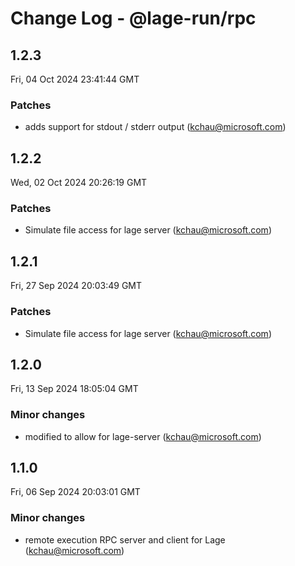 # Change Log - @lage-run/rpc

<!-- This log was last generated on Fri, 04 Oct 2024 23:41:44 GMT and should not be manually modified. -->

<!-- Start content -->

## 1.2.3

Fri, 04 Oct 2024 23:41:44 GMT

### Patches

- adds support for stdout / stderr output (kchau@microsoft.com)

## 1.2.2

Wed, 02 Oct 2024 20:26:19 GMT

### Patches

- Simulate file access for lage server (kchau@microsoft.com)

## 1.2.1

Fri, 27 Sep 2024 20:03:49 GMT

### Patches

- Simulate file access for lage server (kchau@microsoft.com)

## 1.2.0

Fri, 13 Sep 2024 18:05:04 GMT

### Minor changes

- modified to allow for lage-server (kchau@microsoft.com)

## 1.1.0

Fri, 06 Sep 2024 20:03:01 GMT

### Minor changes

- remote execution RPC server and client for Lage (kchau@microsoft.com)
